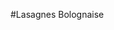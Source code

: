 #Lasagnes Bolognaise

<script src="https://gist.github.com/christianfelicite/e6fe830d808c701c3b588eb00a6c2928.js?file=bechamel.md"></script>
